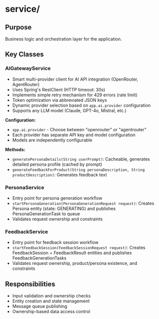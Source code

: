 # service/

## Purpose
Business logic and orchestration layer for the application.

## Key Classes

### AIGatewayService
- Smart multi-provider client for AI API integration (OpenRouter, AgentRouter)
- Uses Spring's RestClient (HTTP timeout: 30s)
- Implements simple retry mechanism for 429 errors (rate limit)
- Token optimization via abbreviated JSON keys
- Dynamic provider selection based on `app.ai.provider` configuration
- Supports any LLM model (Claude, GPT-4o, Mistral, etc.)

**Configuration:**
- `app.ai.provider` - Choose between "openrouter" or "agentrouter"
- Each provider has separate API key and model configuration
- Models are independently configurable

**Methods:**
- `generatePersonaDetails(String userPrompt)`: Cacheable, generates detailed persona profile (cached by prompt)
- `generateFeedbackForProduct(String personaDescription, String productDescription)`: Generates feedback text

### PersonaService
- Entry point for persona generation workflow
- `startPersonaGeneration(PersonaGenerationRequest request)`: Creates Persona entity (state: GENERATING) and publishes PersonaGenerationTask to queue
- Validates request ownership and constraints

### FeedbackService
- Entry point for feedback session workflow
- `startFeedbackSession(FeedbackSessionRequest request)`: Creates FeedbackSession + FeedbackResult entities and publishes FeedbackGenerationTasks
- Validates request ownership, product/persona existence, and constraints

## Responsibilities
- Input validation and ownership checks
- Entity creation and state management
- Message queue publishing
- Ownership-based data access control
